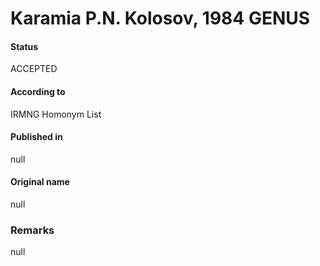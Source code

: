 # Karamia P.N. Kolosov, 1984 GENUS

#### Status
ACCEPTED

#### According to
IRMNG Homonym List

#### Published in
null

#### Original name
null

### Remarks
null